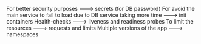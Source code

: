 
For better security purposes ---> secrets (for DB password)
For avoid the main service to fail to load due to DB service taking more time ---> init containers
Health-checks ---> liveness and readiness probes
To limit the resources ---> requests and limits
Multiple versions of the app ---> namespaces

